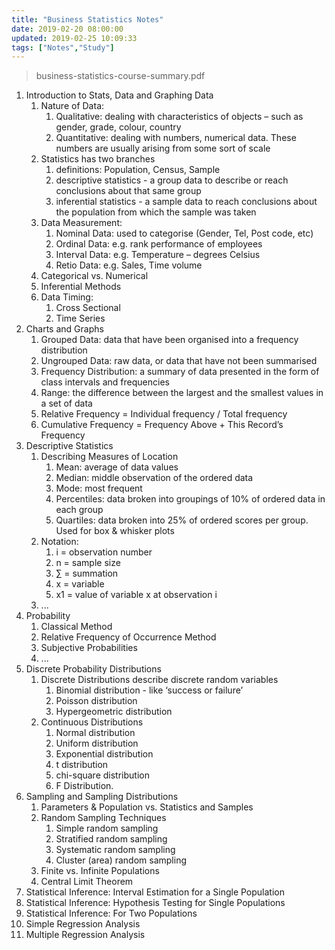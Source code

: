 ```yaml
---
title: "Business Statistics Notes"
date: 2019-02-20 08:00:00
updated: 2019-02-25 10:09:33
tags: ["Notes","Study"]
---
```


> business-statistics-course-summary.pdf

1. Introduction to Stats, Data and Graphing Data
   1. Nature of Data:
      1. Qualitative: dealing with characteristics of objects – such as gender, grade, colour, country
      2. Quantitative: dealing with numbers, numerical data. These numbers are usually arising from some sort of scale
   2. Statistics has two branches
      1. definitions: Population, Census, Sample
      2. descriptive statistics - a group data to describe or reach conclusions about that same group
      3. inferential statistics - a sample data to reach conclusions about the population from which the sample was taken
   3. Data Measurement:
      1. Nominal Data: used to categorise (Gender, Tel, Post code, etc)
      2. Ordinal Data: e.g. rank performance of employees
      3. Interval Data: e.g. Temperature – degrees Celsius
      4. Retio Data: e.g. Sales, Time volume
   4. Categorical vs. Numerical
   5. Inferential Methods
   6. Data Timing:
      1. Cross Sectional
      2. Time Series
2. Charts and Graphs
   1. Grouped Data: data that have been organised into a frequency distribution
   2. Ungrouped Data: raw data, or data that have not been summarised
   3. Frequency Distribution: a summary of data presented in the form of class intervals and frequencies
   4. Range: the difference between the largest and the smallest values in a set of data
   5. Relative Frequency = Individual frequency / Total frequency
   6. Cumulative Frequency = Frequency Above + This Record’s Frequency
3. Descriptive Statistics
   1. Describing Measures of Location
      1. Mean: average of data values
      2. Median: middle observation of the ordered data
      3. Mode: most frequent
      4. Percentiles: data broken into groupings of 10% of ordered data in each group
      5. Quartiles: data broken into 25% of ordered scores per group. Used for box & whisker plots
   2. Notation:
      1. i = observation number
      2. n = sample size
      3. ∑ = summation
      4. x = variable
      5. x1 = value of variable x at observation i
   3. ...
4. Probability
   1. Classical Method
   2. Relative Frequency of Occurrence Method
   3. Subjective Probabilities
   4. ...
5. Discrete Probability Distributions
   1. Discrete Distributions describe discrete random variables
      1. Binomial distribution - like ‘success or failure’
      2. Poisson distribution
      3. Hypergeometric distribution
   2. Continuous Distributions
      1. Normal distribution
      2. Uniform distribution
      3. Exponential distribution
      4. t distribution
      5. chi-square distribution
      6. F Distribution.
6. Sampling and Sampling Distributions
   1. Parameters & Population vs. Statistics and Samples
   2. Random Sampling Techniques
      1. Simple random sampling
      2. Stratified random sampling
      3. Systematic random sampling
      4. Cluster (area) random sampling
   3. Finite vs. Infinite Populations
   4. Central Limit Theorem
7. Statistical Inference: Interval Estimation for a Single Population
8. Statistical Inference: Hypothesis Testing for Single Populations
9. Statistical Inference: For Two Populations
10. Simple Regression Analysis
11. Multiple Regression Analysis